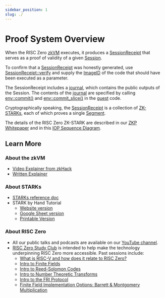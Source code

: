 ```yaml
---
sidebar_position: 1
slug: ./
---
```


# Proof System Overview

When the RISC Zero [zkVM] executes, it produces a [SessionReceipt] that serves as a proof of validity of a given [Session]. 

To confirm that a [SessionReceipt] was honestly generated, use [SessionReceipt::verify] and supply the [ImageID] of the code that should have been executed as a parameter. 

The SessionReceipt includes a [journal], which contains the public outputs of the Session. 
The contents of the [journal] are specified by calling [env::commit()] and [env::commit_slice()] in the [guest] code. 

Cryptographically speaking, the [SessionReceipt] is a collection of [ZK-STARKs], each of which proves a single [Segment]. 

The details of the RISC Zero ZK-STARK are described in our [ZKP Whitepaper] and in this [IOP Sequence Diagram].

## Learn More
### About the zkVM
- [Video Explainer from zkHack](https://www.youtube.com/watch?v=8hwY88xJoyM&list=PLcPzhUaCxlCgig7ofeARMPwQ8vbuD6hC5&index=8)
- [Written Explainer](../zkvm/zkvm_overview.md)

### About STARKs
- [STARKs reference doc](../../reference-docs/about-starks.md)
- STARK by Hand Tutorial
  - [Website version](stark-by-hand.md)
  - [Google Sheet version](https://docs.google.com/spreadsheets/d/1Onr41OozD62y-B0jIL7bHAH5kf771-o4xvmnHUFpOyo/edit?usp=sharing) 
  - [Printable Version](assets/fibonacci-stark.pdf)

### About RISC Zero
- All our public talks and podcasts are available on our [YouTube channel]. 
- [RISC Zero Study Club] is intended to help make the technology underpinning RISC Zero more accessible. Past sessions include: 
  - [What is RISC-V and how does it relate to RISC Zero?](https://www.youtube.com/watch?v=11DIflEwx50&list=PLcPzhUaCxlCjdhONxEYZ1dgKjZh3ZvPtl&index=5)
  - [Intro to Finite Fields](https://www.youtube.com/watch?v=11DIflEwx50&list=PLcPzhUaCxlCjdhONxEYZ1dgKjZh3ZvPtl&index=2)
  - [Intro to Reed-Solomon Codes](https://www.youtube.com/watch?v=11DIflEwx50&list=PLcPzhUaCxlCjdhONxEYZ1dgKjZh3ZvPtl&index=3)
  - [Intro to Number Theoretic Transforms](https://www.youtube.com/watch?v=11DIflEwx50&list=PLcPzhUaCxlCjdhONxEYZ1dgKjZh3ZvPtl&index=4)
  - [Intro to the FRI Protocol](https://www.youtube.com/watch?v=11DIflEwx50&list=PLcPzhUaCxlCjdhONxEYZ1dgKjZh3ZvPtl&index=1)
  - [Finite Field Implementation Options: Barrett & Montgomery Multiplication](https://www.youtube.com/watch?v=hUl8ZB6hpUM&list=PLcPzhUaCxlCjdhONxEYZ1dgKjZh3ZvPtl&index=6)

[zkVM]: https://docs.rs/risc0-zkvm/latest/risc0_zkvm/
[SessionReceipt]: https://docs.rs/risc0-zkvm/latest/risc0_zkvm/receipt/
[Session]: https://docs.rs/risc0-zkvm/latest/risc0_zkvm/struct.Session.html
[SessionReceipt::verify]: https://docs.rs/risc0-zkvm/latest/risc0_zkvm/receipt/#usage
[ImageID]: https://docs.rs/risc0-build/latest/risc0_build/
[journal]: https://docs.rs/risc0-zkvm/latest/risc0_zkvm/receipt/struct.SessionReceipt.html#structfield.journal
[env::commit()]: https://docs.rs/risc0-zkvm/latest/risc0_zkvm/guest/env/index.html#functions
[env::commit_slice()]: https://docs.rs/risc0-zkvm/latest/risc0_zkvm/guest/env/index.html#functions
[guest]: https://docs.rs/risc0-zkvm/latest/risc0_zkvm/guest/index.html
[ZK-STARKs]: ../../reference-docs/about-starks.md
[Segment]: https://docs.rs/risc0-zkvm/latest/risc0_zkvm/struct.Segment.html
[ZKP Whitepaper]: https://www.risczero.com/proof-system-in-detail.pdf 
[IOP Sequence Diagram]: proof-system-sequence-diagram.md
[RISC Zero Study Club]: https://risczero.com/studyclub
[YouTube Channel]: https://www.youtube.com/watch?v=MYYb5TXdm4c&list=PLcPzhUaCxlCgCvzkkaBWzVuHdBRsTNxj1
